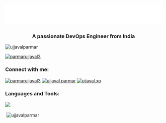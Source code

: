 <h1 align="center">
  <img src="https://github.com/UjjavalParmar/UjjavalParmar/blob/main/name.svg" alt="Ujjaval Parmar" />
</h1><h3 align="center">A passionate DevOps Engineer from India</h3>

<p align="left"> <img src="https://komarev.com/ghpvc/?username=ujjavalparmar&label=Profile%20views&color=0e75b6&style=flat" alt="ujjavalparmar" /> </p>



<p align="left"> <a href="https://twitter.com/parmarujjaval3" target="blank"><img src="https://img.shields.io/twitter/follow/parmarujjaval3?logo=twitter&style=for-the-badge" alt="parmarujjaval3" /></a> </p>

<h3 align="left">Connect with me:</h3>
<p align="left">
<a href="https://twitter.com/parmarujjaval3" target="blank"><img align="center" src="https://raw.githubusercontent.com/rahuldkjain/github-profile-readme-generator/master/src/images/icons/Social/twitter.svg" alt="parmarujjaval3" height="30" width="40" /></a>
<a href="https://linkedin.com/in/ujjaval parmar" target="blank"><img align="center" src="https://raw.githubusercontent.com/rahuldkjain/github-profile-readme-generator/master/src/images/icons/Social/linked-in-alt.svg" alt="ujjaval parmar" height="30" width="40" /></a>
<a href="https://instagram.com/ujjaval.xo" target="blank"><img align="center" src="https://raw.githubusercontent.com/rahuldkjain/github-profile-readme-generator/master/src/images/icons/Social/instagram.svg" alt="ujjaval.xo" height="30" width="40" /></a>
</p>

<h3 align="left">Languages and Tools:</h3>
<p align="left">
  <a href="https://go-skill-icons.vercel.app/">
    <img src="https://go-skill-icons.vercel.app/api/icons?i=aws,python,kubernetes,docker,terraform,jenkins,linux,arch,prometheus,grafana,vim,neovim,postgresql,mysql,mongodb,git,github,vscode,bash,argocd&perline=10" />
  </a>
</p>
<p>&nbsp;<img align="center" src="https://github-readme-stats.vercel.app/api?username=ujjavalparmar&show_icons=true&locale=en" alt="ujjavalparmar" /></p>
